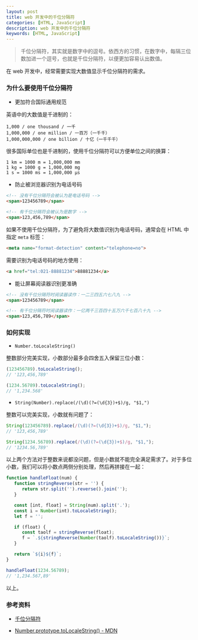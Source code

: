 ```yaml
---
layout: post
title: web 开发中的千位分隔符
categories: [HTML, JavaScript]
description: web 开发中的千位分隔符
keywords: [HTML, JavaScript]
---
```


> 千位分隔符，其实就是数字中的逗号。依西方的习惯，在数字中，每隔三位数加进一个逗号，也就是千位分隔符，以便更加容易认出数值。

在 web 开发中，经常需要实现大数值显示千位分隔符的需求。

### 为什么要使用千位分隔符

- 更加符合国际通用规范

英语中的大数值是千进制的：

```
1,000 / one thousand / 一千
1,000,000 / one million / 一百万（一千千）
1,000,000,000 / one billion / 十亿（一千千千）
```

很多国际单位也是千进制的，使用千位分隔符可以方便单位之间的换算：

```
1 km = 1000 m = 1,000,000 mm
1 kg = 1000 g = 1,000,000 mg
1 s = 1000 ms = 1,000,000 μs
```

- 防止被浏览器识别为电话号码

```HTML
<!-- 没有千位分隔符会被认为是电话号码 -->
<span>123456789</span>

<!-- 有千位分隔符会被认为是数字 -->
<span>123,456,789</span>
```

如果不使用千位分隔符，为了避免将大数值识别为电话号码，通常会在 HTML 中指定 `meta` 标签：

```HTML
<meta name="format-detection" content="telephone=no">
```

需要识别为电话号码的地方使用：

```HTML
<a href="tel:021-88881234">88881234</a>
```

- 能让屏幕阅读器识别更准确

```HTML
<!-- 没有千位分隔符时阅读器读作：一二三四五六七八九 -->
<span>123456789</span>

<!-- 有千位分隔符时阅读器读作：一亿两千三百四十五万六千七百八十九 -->
<span>123,456,789</span>
```

### 如何实现

- `Number.toLocaleString()`

整数部分完美实现，小数部分最多会四舍五入保留三位小数：

```js
(123456789).toLocaleString();
// '123,456,789'

(1234.56789).toLocaleString();
// '1,234.568'
```

- `String(Number).replace(/(\d)(?=(\d{3})+$)/g, "$1,")`

整数可以完美实现，小数就有问题了：

```js
String(123456789).replace(/(\d)(?=(\d{3})+$)/g, "$1,");
// '123,456,789'

String(1234.56789).replace(/(\d)(?=(\d{3})+$)/g, "$1,");
// '1234.56,789'
```

以上两个方法对于整数来说都没问题，但是小数就不能完全满足需求了。对于多位小数，我们可以将小数点两侧分别处理，然后再拼接在一起：

```js
function handleFloat(num) {
   function stringReverse(str = '') {
      return str.split('').reverse().join('');
   }

   const [int, float] = String(num).split('.');
   const i = Number(int).toLocaleString();
   let f = '';

   if (float) {
      const taolf = stringReverse(float);
      f = `.${stringReverse(Number(taolf).toLocaleString())}`;
   }

   return `${i}${f}`;
}

handleFloat(1234.56789);
// '1,234.567,89'
```

以上。

### 参考资料

- [千位分隔符](https://baike.baidu.com/item/%E5%8D%83%E4%BD%8D%E5%88%86%E9%9A%94%E7%AC%A6/10998823?fr=aladdin)

- [Number.prototype.toLocaleString() - MDN](https://developer.mozilla.org/zh-CN/docs/Web/JavaScript/Reference/Global_Objects/Number/toLocaleString)
